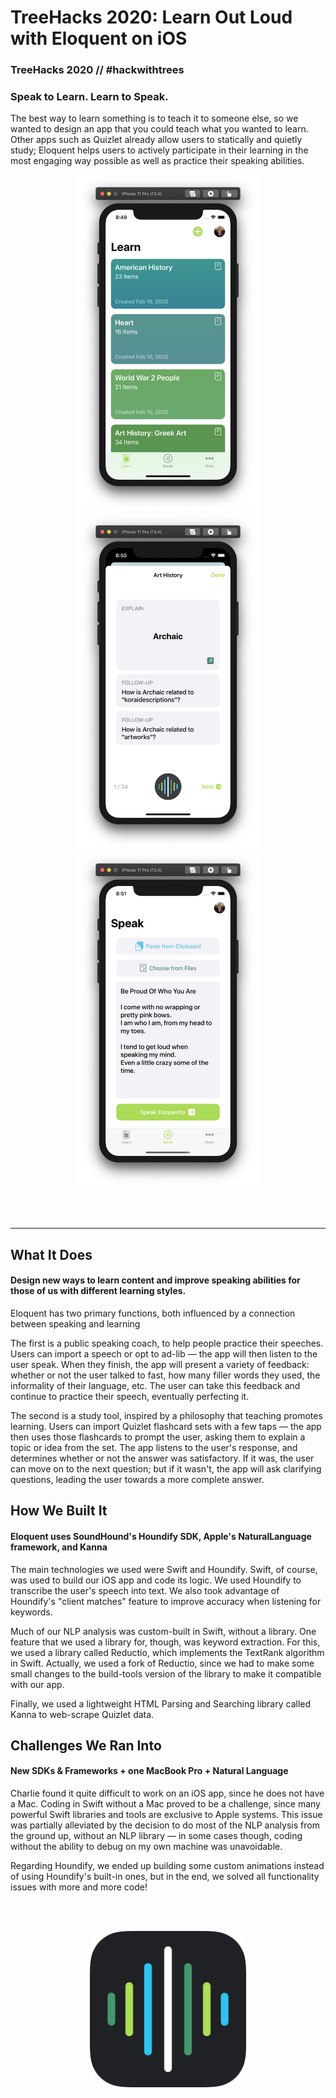 # TreeHacks 2020: Learn Out Loud with Eloquent on iOS
### TreeHacks 2020 // #hackwithtrees

### Speak to Learn. Learn to Speak.

The best way to learn something is to teach it to someone else, so we wanted to design an app that you could teach what you wanted to learn. Other apps such as Quizlet already allow users to statically and quietly study; Eloquent helps users to actively participate in their learning in the most engaging way possible as well as practice their speaking abilities.

<p align="center">
    <img src="Assets/Screenshots/Eloquent-one.png" width=290px> <img src="Assets/Screenshots/Eloquent-two.png" width=290px> <img src="Assets/Screenshots/Eloquent-three.png" width=290px>
</p>

<br></br>
<hr></hr>



## What It Does
#### Design new ways to learn content and improve speaking abilities for those of us with different learning styles.
Eloquent has two primary functions, both influenced by a connection between speaking and learning

The first is a public speaking coach, to help people practice their speeches. Users can import a speech or opt to ad-lib — the app will then listen to the user speak. When they finish, the app will present a variety of feedback: whether or not the user talked to fast, how many filler words they used, the informality of their language, etc. The user can take this feedback and continue to practice their speech, eventually perfecting it.

The second is a study tool, inspired by a philosophy that teaching promotes learning. Users can import Quizlet flashcard sets with a few taps — the app then uses those flashcards to prompt the user, asking them to explain a topic or idea from the set. The app listens to the user's response, and determines whether or not the answer was satisfactory. If it was, the user can move on to the next question; but if it wasn't, the app will ask clarifying questions, leading the user towards a more complete answer.

## How We Built It
#### Eloquent uses SoundHound's Houndify SDK, Apple's NaturalLanguage framework, and Kanna
The main technologies we used were Swift and Houndify. Swift, of course, was used to build our iOS app and code its logic. We used Houndify to transcribe the user's speech into text. We also took advantage of Houndify's "client matches" feature to improve accuracy when listening for keywords.

Much of our NLP analysis was custom-built in Swift, without a library. One feature that we used a library for, though, was keyword extraction. For this, we used a library called Reductio, which implements the TextRank algorithm in Swift. Actually, we used a fork of Reductio, since we had to make some small changes to the build-tools version of the library to make it compatible with our app.

Finally, we used a lightweight HTML Parsing and Searching library called Kanna to web-scrape Quizlet data.

## Challenges We Ran Into
#### New SDKs & Frameworks + one MacBook Pro + Natural Language
Charlie found it quite difficult to work on an iOS app, since he does not have a Mac. Coding in Swift without a Mac proved to be a challenge, since many powerful Swift libraries and tools are exclusive to Apple systems. This issue was partially alleviated by the decision to do most of the NLP analysis from the ground up, without an NLP library — in some cases though, coding without the ability to debug on my own machine was unavoidable.

Regarding Houndify, we ended up building some custom animations instead of using Houndify's built-in ones, but in the end, we solved all functionality issues with more and more code!

<br></br>
<p align="center">
    <img src="Assets/EloquentAppIconRounded.png" width=250em>
</p>
